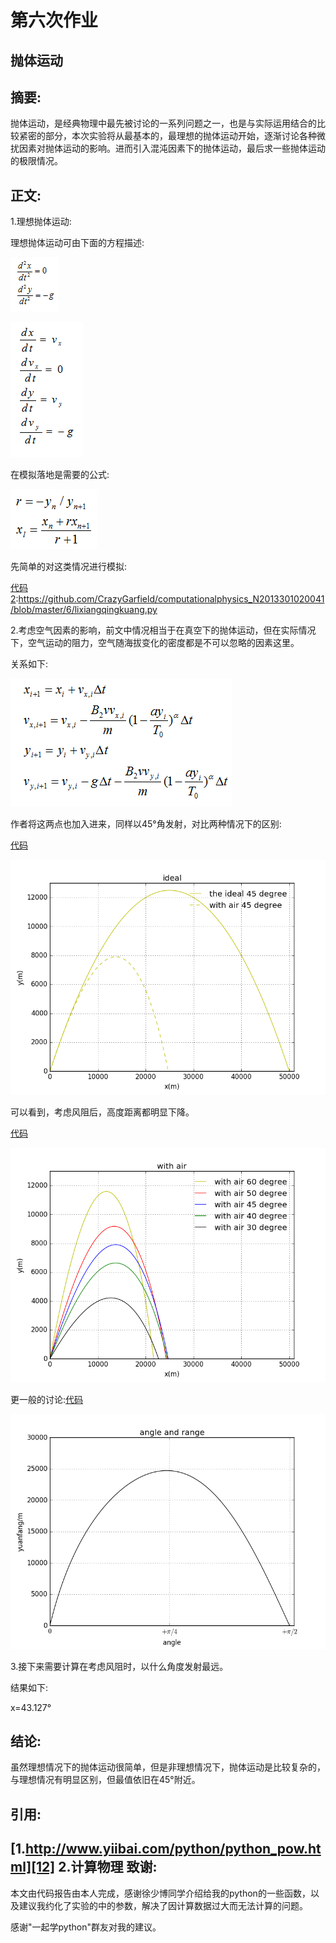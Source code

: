 ﻿# 第六次作业
抛体运动
---

摘要:
---
抛体运动，是经典物理中最先被讨论的一系列问题之一，也是与实际运用结合的比较紧密的部分，本次实验将从最基本的，最理想的抛体运动开始，逐渐讨论各种微扰因素对抛体运动的影响。进而引入混沌因素下的抛体运动，最后求一些抛体运动的极限情况。


正文:
------
1.理想抛体运动:

理想抛体运动可由下面的方程描述:

![此处输入图片的描述][1]

![此处输入图片的描述][2]

在模拟落地是需要的公式:

![此处输入图片的描述][3]

先简单的对这类情况进行模拟:

[代码][4][2]:https://github.com/CrazyGarfield/computationalphysics_N2013301020041/blob/master/6/lixiangqingkuang.py

2.考虑空气因素的影响，前文中情况相当于在真空下的抛体运动，但在实际情况下，空气运动的阻力，空气随海拔变化的密度都是不可以忽略的因素这里。

关系如下:

![此处输入图片的描述][5]

作者将这两点也加入进来，同样以45°角发射，对比两种情况下的区别:

[代码][6]

![此处输入图片的描述][7]

可以看到，考虑风阻后，高度距离都明显下降。

[代码][8]

![此处输入图片的描述][9]

更一般的讨论:[代码][10]

![此处输入图片的描述][11]

3.接下来需要计算在考虑风阻时，以什么角度发射最远。

结果如下:

x=43.127°


结论:
------
虽然理想情况下的抛体运动很简单，但是非理想情况下，抛体运动是比较复杂的，与理想情况有明显区别，但最值依旧在45°附近。



引用:
-------

[1.http://www.yiibai.com/python/python_pow.html][12]
2.计算物理
致谢:
-----
本文由代码报告由本人完成，感谢徐少博同学介绍给我的python的一些函数，以及建议我约化了实验的中的参数，解决了因计算数据过大而无法计算的问题。

感谢"一起学python"群友对我的建议。


  [1]: https://raw.githubusercontent.com/CrazyGarfield/computationalphysics_N2013301020041/master/6/1.png
  [2]: https://raw.githubusercontent.com/CrazyGarfield/computationalphysics_N2013301020041/master/6/2.png
  [3]: https://raw.githubusercontent.com/CrazyGarfield/computationalphysics_N2013301020041/master/6/5.png
  [4]:
![此处输入图片的描述][2]
  [5]: https://raw.githubusercontent.com/CrazyGarfield/computationalphysics_N2013301020041/master/6/4.png
  [6]:https://github.com/CrazyGarfield/computationalphysics_N2013301020041/blob/master/6/with%20air.py
  [7]: https://raw.githubusercontent.com/CrazyGarfield/computationalphysics_N2013301020041/master/6/duibi.png
  [8]:
画出不角度下发射的情况:
  [9]: https://raw.githubusercontent.com/CrazyGarfield/computationalphysics_N2013301020041/master/6/with%20air.png
  [10]:https://github.com/CrazyGarfield/computationalphysics_N2013301020041/blob/master/6/shiyuyuanfang.py
  [11]: https://raw.githubusercontent.com/CrazyGarfield/computationalphysics_N2013301020041/master/6/siyuyuanfang.png
  [12]:http://www.yiibai.com/python/python_pow.html
